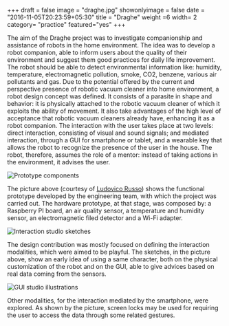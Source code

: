 +++
draft = false
image = "draghe.jpg"
showonlyimage = false
date = "2016-11-05T20:23:59+05:30"
title = "Draghe"
weight =6
width= 2
category= "practice"
featured="yes"
+++

The aim of the Draghe project was to investigate companionship and assistance of robots in the home environment. The idea was to develop a robot companion, able to inform users about the quality of their environment and suggest them good practices for daily life improvement. The robot should be able to detect environmental information like: humidity, temperature, electromagnetic pollution, smoke, CO2, benzene, various air pollutants and gas. Due to the potential offered by the current and perspective presence of robotic vacuum cleaner into home environment, a robot design concept was defined. It consists of a parasite in shape and behavior: it is physically attached to the robotic vacuum cleaner of which it exploits the ability of movement. It also take advantages of the high level of acceptance that robotic vacuum cleaners already have, enhancing it as a robot companion. The interaction with the user takes place at two levels: direct interaction, consisting of visual and sound signals; and mediated interaction, through a GUI for smartphone or tablet, and a wearable key that allows the robot to recognize the presence of the user in the house. The robot, therefore, assumes the role of a mentor: instead of taking actions in the environment, it advises the user.

![Prototype components](/assets/img/prototype.jpg)

The picture above (courtesy of [Ludovico Russo](https://ludusrusso.cc/about/)) shows the functional prototype developed by the engineering team, with which the project was carried out. The hardware prototype, at that stage, was composed by: a Raspberry PI board, an air quality sensor, a temperature and humidity sensor, an electromagnetic filed detector and a Wi-Fi adapter.

![Interaction studio sketches](/assets/img/sketches.jpg)

The design contribution was mostly focused on defining the interaction modalities, which were aimed to be playful. The sketches, in the picture above, show an early idea of using a same character, both on the physical customization of the robot and on the GUI, able to give advices based on real data coming from the sensors.

![GUI studio illustrations](/assets/img/draghe3.jpg)

Other modalities, for the interaction mediated by the smartphone, were explored. As shown by the picture, screen locks may be used for requiring the user to access the data through some related gestures.
<!--more-->
